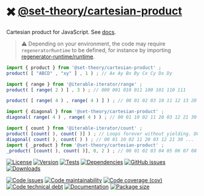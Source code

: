 :heavy_multiplication_x: [@set-theory/cartesian-product](https://set-theory.github.io/cartesian-product)
==

Cartesian product for JavaScript.
See [docs](https://set-theory.github.io/cartesian-product/index.html).

> :warning: Depending on your environment, the code may require
> `regeneratorRuntime` to be defined, for instance by importing
> [regenerator-runtime/runtime](https://www.npmjs.com/package/regenerator-runtime).

```js
import { product } from '@set-theory/cartesian-product' ;
product( [ "ABCD" , "xy" ] , 1 ) ; // Ax Ay Bx By Cx Cy Dx Dy

import { range } from '@iterable-iterator/range' ;
product( [ range( 2 ) ] , 3 ) ; // 000 001 010 011 100 101 110 111

product( [ range( 4 ) , range( 4 ) ] ) ; // 00 01 02 03 10 11 12 13 20 21 ...

import { diagonal } from '@set-theory/cartesian-product' ;
diagonal( range( 4 ) , range( 4 ) ) ; // 00 01 10 02 11 20 03 12 21 30 ...

import { count } from '@iterable-iterator/count' ;
product( [count( ), count( )] ) ; // Loops forever without yielding. DO NOT DO THIS
diagonal( count( ), count( ) ) ; // 00 01 10 02 11 20 03 12 21 30 ...
import { _product } from '@set-theory/cartesian-product' ;
_product( [count( ), count( )], 0, 2 ) ; // 00 01 02 03 04 05 06 07 08 09 ...
```

[![License](https://img.shields.io/github/license/set-theory/cartesian-product.svg)](https://raw.githubusercontent.com/set-theory/cartesian-product/main/LICENSE)
[![Version](https://img.shields.io/npm/v/@set-theory/cartesian-product.svg)](https://www.npmjs.org/package/@set-theory/cartesian-product)
[![Tests](https://img.shields.io/github/workflow/status/set-theory/cartesian-product/ci:cover?event=push&label=tests)](https://github.com/set-theory/cartesian-product/actions/workflows/ci:cover.yml?query=branch:main)
[![Dependencies](https://img.shields.io/librariesio/github/set-theory/cartesian-product.svg)](https://github.com/set-theory/cartesian-product/network/dependencies)
[![GitHub issues](https://img.shields.io/github/issues/set-theory/cartesian-product.svg)](https://github.com/set-theory/cartesian-product/issues)
[![Downloads](https://img.shields.io/npm/dm/@set-theory/cartesian-product.svg)](https://www.npmjs.org/package/@set-theory/cartesian-product)

[![Code issues](https://img.shields.io/codeclimate/issues/set-theory/cartesian-product.svg)](https://codeclimate.com/github/set-theory/cartesian-product/issues)
[![Code maintainability](https://img.shields.io/codeclimate/maintainability/set-theory/cartesian-product.svg)](https://codeclimate.com/github/set-theory/cartesian-product/trends/churn)
[![Code coverage (cov)](https://img.shields.io/codecov/c/gh/set-theory/cartesian-product/main.svg)](https://codecov.io/gh/set-theory/cartesian-product)
[![Code technical debt](https://img.shields.io/codeclimate/tech-debt/set-theory/cartesian-product.svg)](https://codeclimate.com/github/set-theory/cartesian-product/trends/technical_debt)
[![Documentation](https://set-theory.github.io/cartesian-product/badge.svg)](https://set-theory.github.io/cartesian-product/source.html)
[![Package size](https://img.shields.io/bundlephobia/minzip/@set-theory/cartesian-product)](https://bundlephobia.com/result?p=@set-theory/cartesian-product)
